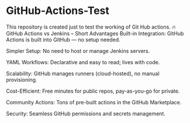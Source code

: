 # GitHub-Actions-Test
This repository is created just to test the working of Git Hub actions.
🔥 GitHub Actions vs Jenkins – Short Advantages
Built-in Integration: GitHub Actions is built into GitHub — no setup needed.

Simpler Setup: No need to host or manage Jenkins servers.

YAML Workflows: Declarative and easy to read; lives with code.

Scalability: GitHub manages runners (cloud-hosted), no manual provisioning.

Cost-Efficient: Free minutes for public repos, pay-as-you-go for private.

Community Actions: Tons of pre-built actions in the GitHub Marketplace.

Security: Seamless GitHub permissions and secrets management.
